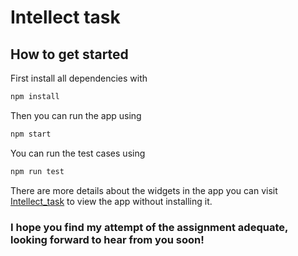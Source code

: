 # Intellect task

## How to get started

First install all dependencies with

```sh
npm install
```

Then you can run the app using
```sh
npm start
```

You can run the test cases using

```sh
npm run test
```

There are more details about the widgets in the app you can visit [Intellect_task](https://adikoch17.github.io/intellect-task/) to view the app without installing it.

### I hope you find my attempt of the assignment adequate, looking forward to hear from you soon!


